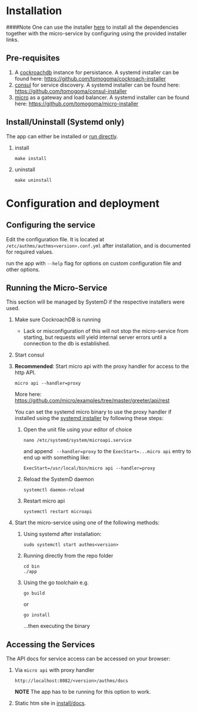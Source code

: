 # Installation

####Note
One can use the installer
[here](https://github.com/tomogoma/repo-installer) to install all the
dependencies together with the micro-service by configuring using the
provided installer links.

## Pre-requisites

1. A [cockroachdb](https://www.cockroachlabs.com/) instance for
persistance. A systemd installer can be found here:
https://github.com/tomogoma/cockroach-installer
1. [consul](https://www.consul.io/) for service discovery. A systemd
installer can be found here:
https://github.com/tomogoma/consul-installer
1. [micro](https://github.com/micro/micro) as a gateway and load balancer.
A systemd installer can be found here:
https://github.com/tomogoma/micro-installer

## Install/Uninstall  (Systemd only)

The app can either be installed or [run directly](#running-the-micro-service).

1. install
    ```
    make install
    ```
1. uninstall
    ```
    make uninstall
    ```

# Configuration and deployment

## Configuring the service

Edit the configuration file. It is located at
`/etc/authms/authms<version>.conf.yml` after installation, and is documented for required values.

run the app with `--help` flag for options on custom configuration file and
other options.

## Running the Micro-Service

This section will be managed by SystemD if the respective installers were
used.

1. Make sure CockroachDB is running
    - Lack or misconfiguration of this will not stop the micro-service
     from starting, but requests will yield internal server errors until
     a connection to the db is established.
1. Start consul
1. **Recommended**: Start micro api with the proxy handler for access to the http API.
    ```
    micro api --handler=proxy
    ```
    More here: https://github.com/micro/examples/tree/master/greeter/api/rest
    
    You can set the systemd micro binary to use the proxy handler if
    installed using the [systemd installer](https://github.com/tomogoma/micro-installer)
    by following these steps:
    1. Open the unit file using your editor of choice
        ```
        nano /etc/systemd/system/microapi.service
        ```
        and append ` --handler=proxy` to the `ExecStart=...micro api` entry to
        end up with something like:
        ```
        ExecStart=/usr/local/bin/micro api --handler=proxy
        ```
    1. Reload the SystemD daemon
        ```
        systemctl daemon-reload
        ```
    1. Restart micro api
        ```
        systemctl restart microapi
        ```
1. Start the micro-service using one of the following methods:
    1. Using systemd after installation:
        ```
        sudo systemctl start authms<version>
        ```
    1. Running directly from the repo folder
       ```
       cd bin
       ./app
       ```
    1. Using the go toolchain e.g.
        ```
        go build
        ```
        or
        ```
        go install
        ```
        ...then executing the binary

## Accessing the Services

The API docs for service access can be accessed on your browser:
1. Via `micro api` with proxy handler
    ```
    http://localhost:8082/<version>/authms/docs
    ```
    
    **NOTE** The app has to be running for this option to work.
1. Static htm site in [install/docs](install/docs).
